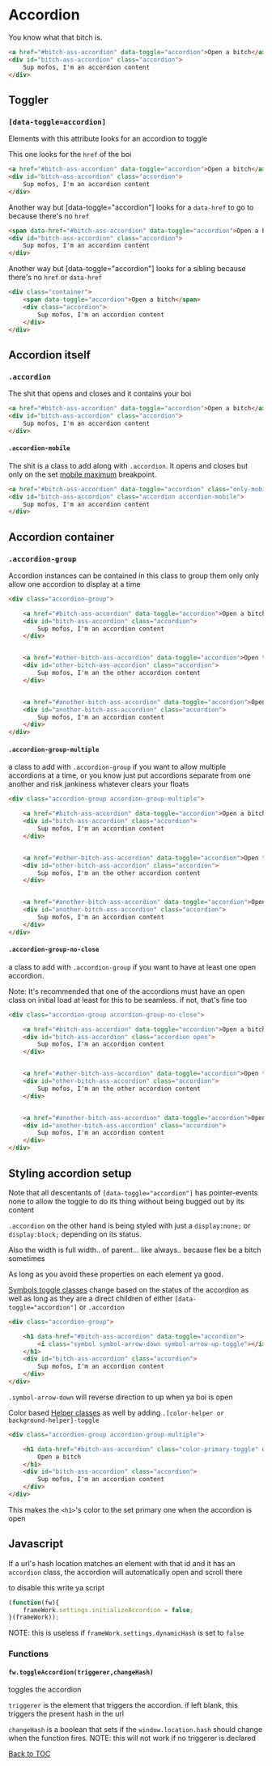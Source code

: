 # Accordion

You know what that bitch is.

```html
<a href="#bitch-ass-accordion" data-toggle="accordion">Open a bitch</a>
<div id="bitch-ass-accordion" class="accordion">
	Sup mofos, I'm an accordion content
</div>
```

## Toggler

### **`[data-toggle=accordion]`**

Elements with this attribute looks for an accordion to toggle

This one looks for the `href` of the boi
```html
<a href="#bitch-ass-accordion" data-toggle="accordion">Open a bitch</a>
<div id="bitch-ass-accordion" class="accordion">
	Sup mofos, I'm an accordion content
</div>
```

Another way but [data-toggle="accordion"] looks for a `data-href` to go to because there's no `href`

```html
<span data-href="#bitch-ass-accordion" data-toggle="accordion">Open a bitch</span>
<div id="bitch-ass-accordion" class="accordion">
	Sup mofos, I'm an accordion content
</div>
```

Another way but [data-toggle="accordion"] looks for a sibling because there's no `href` or `data-href`

```html
<div class="container">
	<span data-toggle="accordion">Open a bitch</span>
	<div class="accordion">
		Sup mofos, I'm an accordion content
	</div>
</div>
```

## Accordion itself

### **`.accordion`**

The shit that opens and closes and it contains your boi

```html
<a href="#bitch-ass-accordion" data-toggle="accordion">Open a bitch</a>
<div id="bitch-ass-accordion" class="accordion">
	Sup mofos, I'm an accordion content
</div>
```

#### **`.accordion-mobile`**

The shit is a class to add along with `.accordion`.
It opens and closes but only on the set [mobile maximum](../scaffolding/breakpoint.md#mobile-split) breakpoint.

```html
<a href="#bitch-ass-accordion" data-toggle="accordion" class="only-mobile">Mobile accordio</a>
<div id="bitch-ass-accordion" class="accordion accordion-mobile">
	Sup mofos, I'm an accordion content
</div>
```

## Accordion container

### **`.accordion-group`**

Accordion instances can be contained in this class to group them only only allow one accordion to display at a time

```html
<div class="accordion-group">

	<a href="#bitch-ass-accordion" data-toggle="accordion">Open a bitch</a>
	<div id="bitch-ass-accordion" class="accordion">
		Sup mofos, I'm an accordion content
	</div>


	<a href="#other-bitch-ass-accordion" data-toggle="accordion">Open the other bitch</a>
	<div id="other-bitch-ass-accordion" class="accordion">
		Sup mofos, I'm an the other accordion content
	</div>


	<a href="#another-bitch-ass-accordion" data-toggle="accordion">Open another bitch</a>
	<div id="another-bitch-ass-accordion" class="accordion">
		Sup mofos, I'm an accordion content
	</div>
</div>
```

#### **`.accordion-group-multiple`**

a class to add with `.accordion-group` if you want to allow multiple accordions at a time, or you know just put accordions separate from one another and risk jankiness whatever clears your floats

```html
<div class="accordion-group accordion-group-multiple">

	<a href="#bitch-ass-accordion" data-toggle="accordion">Open a bitch</a>
	<div id="bitch-ass-accordion" class="accordion">
		Sup mofos, I'm an accordion content
	</div>


	<a href="#other-bitch-ass-accordion" data-toggle="accordion">Open the other bitch</a>
	<div id="other-bitch-ass-accordion" class="accordion">
		Sup mofos, I'm an the other accordion content
	</div>


	<a href="#another-bitch-ass-accordion" data-toggle="accordion">Open another bitch</a>
	<div id="another-bitch-ass-accordion" class="accordion">
		Sup mofos, I'm an accordion content
	</div>
</div>
```



#### **`.accordion-group-no-close`**

a class to add with `.accordion-group` if you want to have at least one open accordion.

Note: It's recommended that one of the accordions must have an open class on initial load at least for this to be seamless. if not, that's fine too

```html
<div class="accordion-group accordion-group-no-close">

	<a href="#bitch-ass-accordion" data-toggle="accordion">Open a bitch</a>
	<div id="bitch-ass-accordion" class="accordion open">
		Sup mofos, I'm an accordion content
	</div>


	<a href="#other-bitch-ass-accordion" data-toggle="accordion">Open the other bitch</a>
	<div id="other-bitch-ass-accordion" class="accordion">
		Sup mofos, I'm an the other accordion content
	</div>


	<a href="#another-bitch-ass-accordion" data-toggle="accordion">Open another bitch</a>
	<div id="another-bitch-ass-accordion" class="accordion">
		Sup mofos, I'm an accordion content
	</div>
</div>
```

## Styling accordion setup

Note that all descentants of `[data-toggle="accordion"]` has pointer-events none to allow the toggle to do its thing without being bugged out by its content

`.accordion` on the other hand is being styled with just a `display:none;` or `display:block;` depending on its status.

Also the width is full width.. of parent... like always.. because flex be a bitch sometimes

As long as you avoid these properties on each element ya good.

[Symbols toggle classes](../components/symbol.md#toggle-classes) change based on the status of the accordion as well as long as they are a direct children of either `[data-toggle="accordion"]` or `.accordion`

```html
<div class="accordion-group">

	<h1 data-href="#bitch-ass-accordion" data-toggle="accordion">
		<i class="symbol symbol-arrow-down symbol-arrow-up-toggle"></i> Open a bitch
	</h1>
	<div id="bitch-ass-accordion" class="accordion">
		Sup mofos, I'm an accordion content
	</div>
</div>
```

`.symbol-arrow-down` will reverse direction to up when ya boi is open

Color based [Helper classes](../scaffolding/helpers.md#background-and-colors) as well by adding `.[color-helper or background-helper]-toggle`

```html
<div class="accordion-group accordion-group-multiple">

	<h1 data-href="#bitch-ass-accordion" class="color-primary-toggle" data-toggle="accordion">
		Open a bitch
	</h1>
	<div id="bitch-ass-accordion" class="accordion">
		Sup mofos, I'm an accordion content
	</div>
</div>
```

This makes the `<h1>`'s color to the set primary one when the accordion is open


## Javascript

If a url's hash location matches an element with that id and it has an `accordion` class, the accordion will automatically open and scroll there

to disable this write ya script


```js
(function(fw){
	frameWork.settings.initializeAccordion = false;
}(frameWork));
```
NOTE: this is useless if `frameWork.settings.dynamicHash` is set to `false`

### Functions

#### **`fw.toggleAccordion(triggerer,changeHash)`**

toggles the accordion

`triggerer` is the element that triggers the accordion. if left blank, this triggers the present hash in the url


`changeHash` is a boolean that sets if the `window.location.hash` should change when the function fires. NOTE: this will not work if no triggerer is declared


[Back to TOC](../../../readme.md)